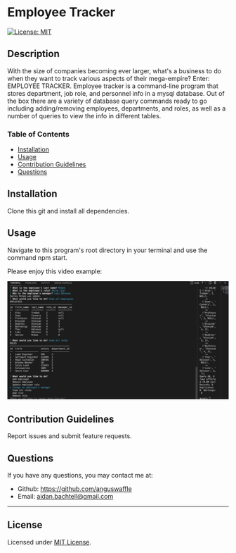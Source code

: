 # Employee Tracker
  
  [![License: MIT](https://img.shields.io/badge/License-MIT-yellow.svg)](https://opensource.org/licenses/MIT)

  ## Description

  With the size of companies becoming ever larger, what's a business to do when they want to track various aspects of their mega-empire? Enter: EMPLOYEE TRACKER. Employee tracker is a command-line program that stores department, job role, and personnel info in a mysql database. Out of the box there are a variety of database query commands ready to go including adding/removing employees, departments, and roles, as well as a number of queries to view the info in different tables.

  ### Table of Contents

  * [Installation](#installation)
  * [Usage](#usage)
  * [Contribution Guidelines](#contribution-guidelines)
  * [Questions](#questions)
  

  ## Installation

  Clone this git and install all dependencies.


  ## Usage

  Navigate to this program's root directory in your terminal and use the command npm start. 
  
  Please enjoy this video example: 

  [![A video thumbnail shows the command-line employee management application with a play button overlaying the view.](./assets/employee-tracker-example.png)](https://bit.ly/3Fd4TON)


  ## Contribution Guidelines

  Report issues and submit feature requests.


  ## Questions

  If you have any questions, you may contact me at: 

  * Github: https://github.com/anguswaffle
  * Email: aidan.bachtell@gmail.com

  ---

  ## License 

  Licensed under [MIT License](https://opensource.org/licenses/MIT). 
